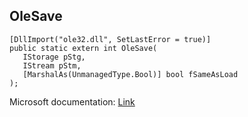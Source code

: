 ## OleSave

```
[DllImport("ole32.dll", SetLastError = true)]
public static extern int OleSave(
   IStorage pStg,
   IStream pStm,
   [MarshalAs(UnmanagedType.Bool)] bool fSameAsLoad
);
```

Microsoft documentation: [Link](https://docs.microsoft.com/en-us/windows/win32/api/ole2/nf-ole2-olesave)
